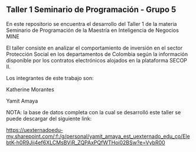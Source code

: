 ## Taller 1 Seminario de Programación - Grupo 5

En este repositorio se encuentra el desarrollo del Taller 1 de la materia Seminario de Programación de la Maestría en Inteligencia de Negocios MINE

El taller consiste en analizar el comportamiento de inversión en el sector Protección Social en los departamentos de Colombia según
la información disponible por los contratos electrónicos alojados en la plataforma SECOP II.

Los integrantes de este trabajo son:

Katherine Morantes

Yamit Amaya

NOTA: la base de datos completa con la cual se desarrolló este taller se puede descargar del siguiente link:
 
 https://uexternadoedu-my.sharepoint.com/:f:/g/personal/yamit_amaya_est_uexternado_edu_co/ElebtK-h0R9Jii4ef6XLCMsBViR_ZQPAxPQfWTHoi02BSw?e=VybR00
 
